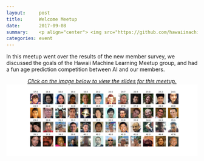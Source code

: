 ```yaml
---
layout:     post
title:      Welcome Meetup
date:       2017-09-08
summary:    <p align="center"> <img src="https://github.com/hawaiimachinelearning/hawaiimachinelearning.github.io/raw/master/slides/members-small.jpg" alt="Welcome Presentation Slides"> </p> Welcome to the first meetup event of the Hawaii Machine Learning Meetup. 
categories: event
---
```


In this meetup went over the results of the new member survey, we discussed the goals of the Hawaii Machine Learning Meetup group, and had a fun age prediction competition between AI and our members. 

<p align="center">
	<a href="https://www.slideshare.net/MichaelMotoki/hawaii-machine-learning-our-inaugural-meetup">
		<i>Click on the image below to view the slides for this meetup.</i>
		<img src="https://github.com/hawaiimachinelearning/hawaiimachinelearning.github.io/raw/master/slides/members.png" alt="Welcome Presentation Slides">	
	</a>
</p>



